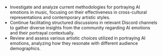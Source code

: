 - Investigate and analyze current methodologies for portraying AI emotions in music, focusing on their effectiveness in cross-cultural representations and contemporary artistic styles.
- Continue facilitating structured discussions in relevant Discord channels to gather diverse insights from the community regarding AI emotions and their portrayal contextually.
- Review and assess various artistic choices utilized in portraying AI emotions, analyzing how they resonate with different audience demographics.